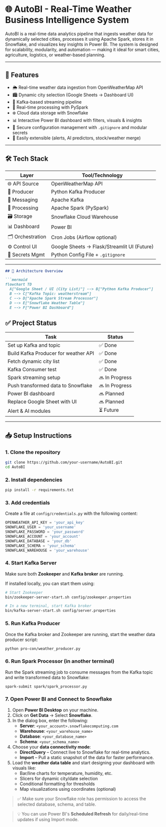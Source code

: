 # 🌐 AutoBI - Real-Time Weather Business Intelligence System

AutoBI is a real-time data analytics pipeline that ingests weather data for dynamically selected cities, processes it using Apache Spark, stores it in Snowflake, and visualizes key insights in Power BI. The system is designed for scalability, modularity, and automation — making it ideal for smart cities, agriculture, logistics, or weather-based planning.

---

## 🚀 Features

- 🌦️ Real-time weather data ingestion from OpenWeatherMap API  
- 🏙️ Dynamic city selection (Google Sheets → Dashboard UI)  
- 🔄 Kafka-based streaming pipeline  
- 🔧 Real-time processing with PySpark  
- ❄️ Cloud data storage with Snowflake  
- 📊 Interactive Power BI dashboard with filters, visuals & insights  
- 🔐 Secure configuration management with `.gitignore` and modular secrets  
- 🧩 Easily extensible (alerts, AI predictors, stock/weather merge)

---

## 🛠️ Tech Stack

| Layer           | Tool/Technology                            |
|----------------|---------------------------------------------|
| 🌐 API Source    | OpenWeatherMap API                         |
| 🧪 Producer      | Python Kafka Producer                      |
| 📩 Messaging     | Apache Kafka                               |
| 🔀 Processing    | Apache Spark (PySpark)                     |
| 🗃️ Storage       | Snowflake Cloud Warehouse                  |
| 📊 Dashboard     | Power BI                                   |
| 🗂️ Orchestration | Cron Jobs (Airflow optional)              |
| ⚙️ Control UI    | Google Sheets → Flask/Streamlit UI (Future) |
| 🔐 Secrets Mgmt  | Python Config File + `.gitignore`          |

---


```markdown
## 🧩 Architecture Overview

```mermaid
flowchart TD
  A["Google Sheet / UI (City List)"] --> B["Python Kafka Producer"]
  B --> C["Kafka Topic: weatherstream"]
  C --> D["Apache Spark Stream Processor"]
  D --> E["Snowflake Weather Table"]
  E --> F["Power BI Dashboard"]
```

## ✅ Project Status

| Task                                 | Status        |
|--------------------------------------|---------------|
| Set up Kafka and topic               | ✅ Done        |
| Build Kafka Producer for weather API | ✅ Done        |
| Fetch dynamic city list              | ✅ Done        |
| Kafka Consumer test                  | ✅ Done        |
| Spark streaming setup                | 🔜 In Progress |
| Push transformed data to Snowflake   | 🔜 In Progress |
| Power BI dashboard                   | 🔜 Planned     |
| Replace Google Sheet with UI         | 🔜 Planned     |
| Alert & AI modules                   | ⏳ Future      |

---

## 📥 Setup Instructions

### 1. Clone the repository

```bash
git clone https://github.com/your-username/AutoBI.git
cd AutoBI
```
### 2. Install dependencies

```bash
pip install -r requirements.txt
```
### 3. Add credentials

Create a file at `config/credentials.py` with the following content:

```python
OPENWEATHER_API_KEY = 'your_api_key'
SNOWFLAKE_USER = 'your_username'
SNOWFLAKE_PASSWORD = 'your_password'
SNOWFLAKE_ACCOUNT = 'your_account'
SNOWFLAKE_DATABASE = 'your_db'
SNOWFLAKE_SCHEMA = 'your_schema'
SNOWFLAKE_WAREHOUSE = 'your_warehouse'
```
### 4. Start Kafka Server

Make sure both **Zookeeper** and **Kafka broker** are running.

If installed locally, you can start them using:

```bash
# Start Zookeeper
bin/zookeeper-server-start.sh config/zookeeper.properties

# In a new terminal, start Kafka broker
bin/kafka-server-start.sh config/server.properties
```

### 5. Run Kafka Producer

Once the Kafka broker and Zookeeper are running, start the weather data producer script:

```bash
python pro-con/weather_producer.py
```

### 6. Run Spark Processor (in another terminal)

Run the Spark streaming job to consume messages from the Kafka topic and write transformed data to Snowflake:

```bash
spark-submit spark/spark_processor.py
```

### 7. Open Power BI and Connect to Snowflake

1. Open **Power BI Desktop** on your machine.
2. Click on **Get Data** → Select **Snowflake**.
3. In the dialog box, enter the following:
   - **Server**: `<your_account>.snowflakecomputing.com`
   - **Warehouse**: `<your_warehouse_name>`
   - **Database**: `<your_database_name>`
   - **Schema**: `<your_schema_name>`
4. Choose your **data connectivity mode**:
   - **DirectQuery** – Connect live to Snowflake for real-time analytics.
   - **Import** – Pull a static snapshot of the data for faster performance.
5. Load the **weather data table** and start designing your dashboard with visuals like:
   - Bar/line charts for temperature, humidity, etc.
   - Slicers for dynamic city/date selection
   - Conditional formatting for thresholds
   - Map visualizations using coordinates (optional)

> ✅ Make sure your Snowflake role has permission to access the selected database, schema, and table.

> 💡 You can use Power BI's **Scheduled Refresh** for daily/real-time updates if using Import mode.


